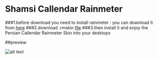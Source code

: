 # Shamsi Callendar Rainmeter

###1.before download you need to install rainmeter : you can download it from [here](https://www.rainmeter.net)
###2.download .rmskin [file](https://raw.githubusercontent.com/adelghaenian/Shamsi-Callendar-Rainmeter/master/Shamsi%20Date.rmskin)
###3.then install it and enjoy the Persian Callendar Rainmeter Skin into your desktops

##preview

![alt text](https://raw.githubusercontent.com/adelghaenian/Shamsi-Callendar-Rainmeter/master/preview.PNG "")
